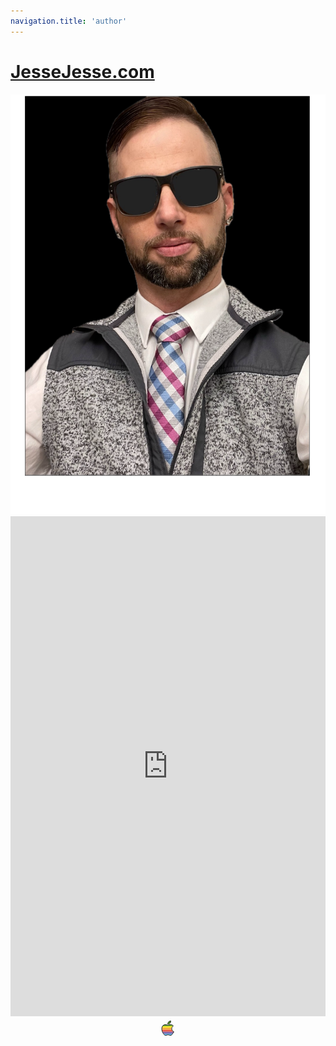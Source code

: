 ```yaml
---
navigation.title: 'author'
---
```

# <a href="https://JesseJesse.com">JesseJesse.com</a>



<div class="avatar">
    <img src="/backup.png" alt="backup.png" />
  </div>
  </div>
  </div>
</div>
<center>
<iframe src="https://amazing.jessejesse.com/" style="border:0px #ffffff none;" name="myiFrame" scrolling="no" frameborder="1" marginheight="0px" marginwidth="0px" height="800px" width="100%" allowfullscreen></iframe>
<svg xmlns="http://www.w3.org/2000/svg" width="32" height="32" viewBox="0 0 72 72"><g fill-rule="evenodd"><g fill="#5c9e31"><path d="M42.147 10.948h3.701v.076c0 2.56-.932 4.95-2.791 7.163c-2.244 2.63-4.958 4.15-7.9 3.91a7.99 7.99 0 0 1-.06-.97c0-2.457 1.067-5.088 2.962-7.238c.946-1.09 2.149-1.994 3.608-2.717c.16-.078.32-.153.48-.224ZM16.229 30.855c.19-.397.413-.783.637-1.158c1.163-1.992 3.215-3.563 5.153-4.716c1.937-1.154 2.33-1.228 4.584-1.266c1.234 0 2.802.648 4.812 1.4c2.005.754 3.494 1.08 4.058 1.08c.422 0 1.852-.302 4.276-1.194c2.293-.827 4.228-1.205 5.813-1.07c4.295.348 6.166 1.015 8.312 4.074c-1.283.78-2.086 1.804-2.936 2.792l-34.71.058Z"/><path d="M40.786 21.533s-1.37.89-5.422 1.54c-.144.024.37-1.366.37-1.366l4.007-.999"/></g><path fill="#fcea2b" d="M52.664 28.936c-2.292 1.94-3.461 4.153-3.941 6.986l-34.167-.24c.295-2.298 1.031-3.72 2.105-5.517c.172-.294.471-.89.66-1.165l35.343-.064Z"/><path fill="#f4aa41" d="M49.197 34.143c-.238.94-.644 2.04-.634 3.098c.019 1.842.086 3.508.833 5l-34.56.025c-.259-1.501-.336-2.876-.336-4.33c0-1.252.053-2.595.25-3.72z"/><path fill="#ea5a47" d="M49.38 42.228c.563 1.749 1.585 2.942 3.014 4.27c1.053 1 1.662 1.899 2.97 2.449c-.007.02-.007.054-.013.073l-38.698-.015c-.082-.224-.692-1.966-.77-2.194c-.738-2.153-.807-2.502-1.048-4.564l34.544-.02Z"/><path fill="#8967aa" d="M52.064 55.972a28.032 28.032 0 0 0 2.456-4.527c.318-.759.782-1.549 1.066-2.373c.895.376.727.322-.22-.1l-38.72.027c.95 2.626 2.507 4.972 3.916 7.014l31.502-.041Z"/><path fill="#61b2e4" d="M26.56 61.195c-1.099-.265-1.788-.646-2.883-1.667c-.928-.812-1.801-1.661-3.165-3.565l31.638-.05c-1.376 1.95-1.736 2.566-2.615 3.332c-1.16 1.07-2.316 1.667-3.616 1.883l-1.532.1c-.93-.135-2.03-.384-3.2-.866c-1.637-.67-3.621-1.05-4.998-1.05c-1.443 0-2.942.113-4.598.783c-1.12.455-2.82 1.07-3.649 1.233l-1.382-.133Z"/></g><path fill="none" stroke="#000" stroke-linecap="round" stroke-linejoin="round" stroke-width="2" d="M35.156 22.097a7.99 7.99 0 0 1-.059-.97c0-2.457 1.067-5.088 2.962-7.238c.946-1.09 2.149-1.994 3.608-2.717c1.456-.711 2.833-1.105 4.128-1.172c.038.342.053.685.053 1.024c0 2.56-.932 4.95-2.791 7.163c-.83.973-1.725 1.795-2.672 2.431m15.314 30.223a27.854 27.854 0 0 1-2.745 4.948c-1.443 2.064-2.625 3.492-3.535 4.285c-1.412 1.302-2.925 1.968-4.544 2.006c-1.163 0-2.565-.331-4.198-1.004c-1.637-.67-3.142-1.002-4.518-1.002c-1.443 0-2.991.332-4.647 1.002c-1.658.673-2.994 1.023-4.015 1.058c-1.553.066-3.101-.62-4.647-2.06c-.986-.863-2.22-2.342-3.697-4.436c-1.586-2.238-2.89-4.832-3.911-7.79c-1.094-3.194-1.642-6.287-1.642-9.282c0-3.43.74-6.39 2.22-8.87c1.164-1.99 2.712-3.562 4.65-4.715a12.482 12.482 0 0 1 6.285-1.779c1.234 0 2.852.383 4.862 1.135c2.005.754 3.292 1.137 3.856 1.137c.422 0 1.852-.447 4.276-1.34c2.293-.827 4.228-1.17 5.813-1.034c4.295.347 7.521 2.045 9.667 5.104c-3.84 2.334-5.741 5.602-5.703 9.796c.034 3.266 1.216 5.984 3.538 8.142a11.626 11.626 0 0 0 3.536 2.326a38.37 38.37 0 0 1-.901 2.373Z"/></svg><center>







